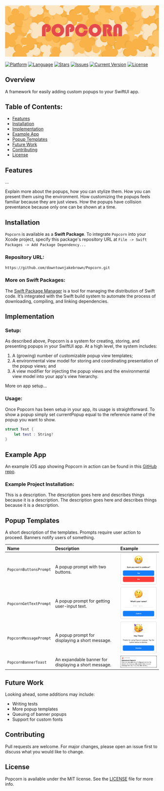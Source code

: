 ![PopcornBanner](./Images/PopcornBanner.png)

[![Platform](http://img.shields.io/badge/platform-iOS-blue.svg?style=flat)](https://developer.apple.com/ios) 
[![Language](http://img.shields.io/badge/language-Swift-brightgreen.svg?style=flat)](https://swift.org) 
[![Stars](https://img.shields.io/github/stars/downtownjakebrown/Popcorn)](https://github.com/downtownjakebrown/Popcorn/stargazers)
[![Issues](https://img.shields.io/github/issues-raw/downtownjakebrown/Popcorn)](https://github.com/downtownjakebrown/Popcorn/issues)
[![Current Version](https://img.shields.io/github/v/release/downtownjakebrown/Popcorn)](https://github.com/downtownjakebrown/Popcorn)
[![License](http://img.shields.io/badge/license-MIT-lightgrey.svg?style=flat)](http://mit-license.org) 


## Overview

A framework for easily adding custom popups to your SwiftUI app. 


## Table of Contents:

- [Features](#features)
- [Installation](#installation)
- [Implementation](#implementation)
- [Example App](#example-app)
- [Popup Templates](#example-app)
- [Future Work](#future-work)
- [Contributing](#contributing)
- [License](#license)


## Features

... 

Explain more about the popups, how you can stylize them. How you can present them using the environment. How customizing the popups feels familiar because they are just views. How the popups have collision preventance because only one can be shown at a time. 


## Installation

`Popcorn` is available as a **Swift Package**. To integrate `Popcorn` into your Xcode project, specify this package's repository URL at `File -> Swift Packages -> Add Package Dependency...`

### Repository URL:
```
https://github.com/downtownjakebrown/Popcorn.git
```

### More on Swift Packages:
The [Swift Package Manager](https://swift.org/package-manager/) is a tool for managing the distribution of Swift code. It’s integrated with the Swift build system to automate the process of downloading, compiling, and linking dependencies.


## Implementation

### Setup:

As described above, Popcorn is a system for creating, storing, and presenting popups in your SwiftUI app. At a high level, the system includes:
1. A (growing) number of customizable popup view templates;
2. A environmental view model for storing and coordinating presentation of the popup views; and
3. A view modifier for injecting the popup views and the environmental view model into your app's view hierarchy.

More on app setup...

### Usage:

Once Popcorn has been setup in your app, its usage is straightforward. To show a popup simply set currentPopup equal to the reference name of the popup you want to show.

```swift
struct Test {
    let test : String?
}
```


## Example App

An example iOS app showing Popcorn in action can be found in this [GitHub repo](https://github.com/downtownjakebrown/PopcornExampleApp).

### Example Project Installation:

This is a description. The description goes here and describes things because it is a description. The description goes here and describes things because it is a description.


## Popup Templates

A short description of the templates. Prompts require user action to proceed. Banners notify users of something.

|  Name | Description | Example |       
| :---- | :---------- | :------ |
| `PopcornButtonsPrompt` | A popup prompt with two buttons. | <img src="./Images/PopcornButtonsPrompt.png" width="200"/> |
| `PopcornGetTextPrompt` | A popup prompt for getting user-input text. | <img src="./Images/PopcornGetTextPrompt.png" width="200"/> |
| `PopcornMessagePrompt` | A popup prompt for displaying a short message. | <img src="./Images/PopcornMessagePrompt.png" width="200"/> |
| `PopcornBannerToast`     | An expandable banner for displaying a short message. | <img src="./Images/PopcornBannerToast.png" width="200"/> |

## Future Work

Looking ahead, some additions may include:
* Writing tests
* More popup templates
* Queuing of banner popups 
* Support for custom fonts


## Contributing

Pull requests are welcome. For major changes, please open an issue first to discuss what you would like to change.


## License

Popcorn is available under the MIT license. See the [LICENSE](./LICENSE) file for more info.

